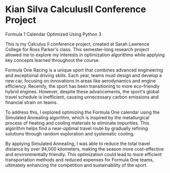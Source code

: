 # Kian Silva CalculusII Conference Project
 Formula 1 Calendar Optimized Using Python 3

This is my Calculus II conference project, created at Sarah Lawrence College for Ross Parker's class. This semester-long research project allowed me to explore my interests in optimization algorithms while applying key concepts learned throughout the course. 

Formula One Racing is a unique sport that combines advanced engineering and exceptional driving skills. Each year, teams must design and develop a new car, focusing on innovations in areas like aerodynamics and engine efficiency. Recently, the sport has been transitioning to more eco-friendly hybrid engines. However, despite these advancements, the sport's global travel schedule is inefficient, causing unnecessary carbon emissions and financial strain on teams.

To address this, I explored optimizing the Formula One calendar using the Simulated Annealing algorithm, which is inspired by the metallurgical process of heating and cooling materials to eliminate impurities. This algorithm helps find a near-optimal travel route by gradually refining solutions through random exploration and systematic cooling.

By applying Simulated Annealing, I was able to reduce the total travel distance by over 94,000 kilometers, making the season more cost-effective and environmentally friendly. This optimization could lead to more efficient transportation methods and reduced expenses for Formula One teams, ultimately enhancing the competition and sustainability of the sport.
